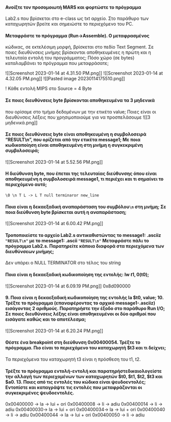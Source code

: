 
####  Ανοίξτε τον προσομοιωτή MARS και φορτώστε το πρόγραμμα
Lab2.s που βρίσκεται στο e-class ως txt αρχείο. Στο παράθυρο των
καταχωρητών βρείτε και σημειώστε το περιεχόμενο του PC.



#### Μεταφράστε το πρόγραμμα (Run→Assemble). Ο μεταφρασμένος
κώδικας, σε εκτελέσιμη μορφή, βρίσκεται στο πεδίο Text Segment.
Σε ποιες διευθύνσεις μνήμης βρίσκονται αποθηκευμένες η πρώτη
και η τελευταία εντολή του προγράμματος; 
Πόσο χώρο (σε bytes) καταλαμβάνει το πρόγραμμα που μεταφράσατε; 

![[Screenshot 2023-01-14 at 4.31.50 PM.png]]
![[Screenshot 2023-01-14 at 4.32.05 PM.png]]
![[Pasted image 20230114175510.png]]

! Κάθε εντολή MIPS στο Source = 4 Byte



#### Σε ποιες διευθύνσεις byte βρίσκονται αποθηκευμένα τα 3 μηδενικά
που ορίσαμε στο τμήμα δεδομένων με την ετικέτα value; 
Ποιες είναι οι διευθύνσεις λέξεις που χρησιμοποιούμε για να προσπελάσουμε
![[3 μηδενικά.png]]

#### Σε ποιες διευθύνσεις byte είναι αποθηκευμένη η συμβολοσειρά “RESULT\n”, που ορίζεται από την ετικέτα message1; Με ποια κωδικοποίηση είναι αποθηκευμένη στη μνήμη η συγκεκριμένη συμβολοσειρά;
![[Screenshot 2023-01-14 at 5.52.56 PM.png]]


#### Η διεύθυνση byte, που έπεται της τελευταίας διεύθυνσης όπου είναι αποθηκευμένη η συμβολοσειρά message1, τι περιέχει και τι σημαίνει το περιεχόμενο αυτό; 
`\0 \n T L -> L T null terminaror new_line`

#### Ποια είναι η δεκαεξαδική αναπαράσταση του συμβόλου`\n` στη μνήμη; Σε ποια διεύθυνση byte βρίσκεται αυτή η αναπαράσταση;
![[Screenshot 2023-01-14 at 6.00.42 PM.png]]

#### Τροποποιείστε το αρχείο Lab2.s αντικαθιστώντας το message1: .asciiz `"RESULT\n"` με το message1: .ascii `"RESULT\n"` Μεταφράστε πάλι το πρόγραμμα Lab2.s. Παρατηρείτε κάποια διαφορά στα περιεχόμενα των διευθύνσεων μνήμης; 

Δεν υπάρει ο NULL TERMINATOR στο τέλος του string

####  Ποια είναι η δεκαεξαδική κωδικοποίηση της εντολής: lw $t1, 0($t0); 
![[Screenshot 2023-01-14 at 6.09.19 PM.png]]    0x8d090000


#### 9. Ποια είναι η δεκαεξαδική κωδικοποίηση της εντολής la $t0, value; 10. Τρέξτε το πρόγραμμα (επαναφέροντας το αρχικό message1-.asciiz) εισάγοντας 2 αριθμούς. Παρατηρήστε την έξοδο στο παράθυρο Run I/O; Σε ποιες διευθύνσεις λέξης είναι αποθηκευμένοι οι δύο αριθμοί που εισάγατε καθώς και το αποτέλεσμα;

![[Screenshot 2023-01-14 at 6.20.24 PM.png]]
 
#### Θέστε ένα breakpoint στη διεύθυνση 0x00400054. Τρέξτε το πρόγραμμα. Πιο είναι το περιεχόμενο του καταχωρητή $t3 και τι δείχνει; 

Τα περιεχόμενα του καταχωρητή t3 είναι η πρόσθεση του t1, t2.



#### Τρέξτε το πρόγραμμα εντολή-εντολή και παρατηρήστεδικαιολογείστε την αλλαγή των περιεχομένων των καταχωρητών $t0, $t1, $t2, $t3 και $a0. 13. Ποιες από τις εντολές του κώδικα είναι ψευδοεντολές; Εντοπίστε και καταγράψτε τις εντολές που μεταφράζονται οι συγκεκριμένες ψευδοεντολές.

0x00400000 -> la ->  lui + ori
0x00400008 -> li  -> adiu
0x00400014 -> li  -> adiu
0x00400030-> la -> lui + ori
0x00400034-> la ->  lui + ori
0x00400040 -> li -> adiu
0x00400044 -> la -> lui + ori
0x00400050 -> li -> adiu